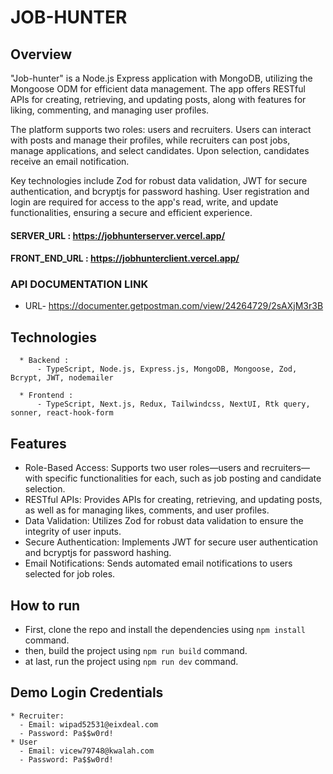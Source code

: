 # JOB-HUNTER

## Overview

"Job-hunter" is a Node.js Express application with MongoDB, utilizing the Mongoose ODM for efficient data management. The app offers RESTful APIs for creating, retrieving, and updating posts, along with features for liking, commenting, and managing user profiles.

The platform supports two roles: users and recruiters. Users can interact with posts and manage their profiles, while recruiters can post jobs, manage applications, and select candidates. Upon selection, candidates receive an email notification.

Key technologies include Zod for robust data validation, JWT for secure authentication, and bcryptjs for password hashing. User registration and login are required for access to the app's read, write, and update functionalities, ensuring a secure and efficient experience.

#### SERVER_URL : https://jobhunterserver.vercel.app/

#### FRONT_END_URL : https://jobhunterclient.vercel.app/

### API DOCUMENTATION LINK

- URL- https://documenter.getpostman.com/view/24264729/2sAXjM3r3B

## Technologies

```
  * Backend :
      - TypeScript, Node.js, Express.js, MongoDB, Mongoose, Zod, Bcrypt, JWT, nodemailer

  * Frontend :
      - TypeScript, Next.js, Redux, Tailwindcss, NextUI, Rtk query, sonner, react-hook-form
```

## Features

- Role-Based Access: Supports two user roles—users and recruiters—with specific functionalities for each, such as job posting and candidate selection.
- RESTful APIs: Provides APIs for creating, retrieving, and updating posts, as well as for managing likes, comments, and user profiles.
- Data Validation: Utilizes Zod for robust data validation to ensure the integrity of user inputs.
- Secure Authentication: Implements JWT for secure user authentication and bcryptjs for password hashing.
- Email Notifications: Sends automated email notifications to users selected for job roles.

## How to run

- First, clone the repo and install the dependencies using `npm install` command.
- then, build the project using `npm run build` command.
- at last, run the project using `npm run dev` command.

## Demo Login Credentials

```
* Recruiter:
  - Email: wipad52531@eixdeal.com
  - Password: Pa$$w0rd!
* User
  - Email: vicew79748@kwalah.com
  - Password: Pa$$w0rd!
```
